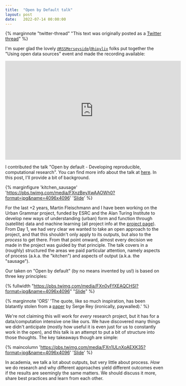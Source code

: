 ```yaml
---
title:  "Open by Default talk"
layout: post
date:   2022-07-14 00:00:00
---
```


{% marginnote "twitter-thread" "This text was originally posted as a [Twitter
thread](https://twitter.com/darribas/status/1547539954691182596)" %}

I'm super glad the lovely [`@RSSMerseyside`](https://twitter.com/RSSMerseyside)/[`@hipyliv`](https://twitter.com/hipyliv) folks put together the "Using open data sources" event and made the recording available:

<iframe width="560" height="315" src="https://www.youtube.com/embed/u3hYWLYApoA" title="YouTube video player" frameborder="0" allow="accelerometer; autoplay; clipboard-write; encrypted-media; gyroscope; picture-in-picture" allowfullscreen></iframe>

I contributed the talk "Open by default - Developing reproducible, computational research". You can find more info about the talk at [here](https://urbangrammarai.xyz/blog/post29_obd.html). In this post, I'll provide a bit of background.

{% marginfigure 'kitchen_sausage' 'https://pbs.twimg.com/media/FXnzBeyXwAAOWh0?format=jpg&name=4096x4096' '[Slide](https://urbangrammarai.xyz/talks/202206_rss_merseyside/index.html#/needs/0)'  %}

For the last +2 years, Martin Fleischmann and I have been working on the Urban Grammar project, funded by ESRC and the Alan Turing Institute to develop new ways of understanding (urban) form and function through (satellite) data and machine learning (all project info at the [project page](https://urbangrammarai.xyz)). From Day 1, we had very clear we wanted to take an open approach to the project, and that this shouldn't only apply to its outputs, but also to the *process* to get there. From that point onward, almost every decision we made in the project was guided by that principle. The talk covers in a (roughly) structured the areas we paid particular attention, namely aspects of process (a.k.a. the "kitchen") and aspects of output (a.k.a. the "sausage").

Our taken on "Open by default" (by no means invented by us!) is based on three key principles:

{% fullwidth "https://pbs.twimg.com/media/FXn0yFfXEAQCHSI?format=jpg&name=4096x4096" "[Slide](https://urbangrammarai.xyz/talks/202206_rss_merseyside/index.html#/open-by-default-1)" %}

{% marginnote 'ORS' 'The quote, like so much inspiration, has been blatantly stolen from a [paper](https://link.springer.com/article/10.1007/s00168-014-0611-7) by Serge Rey (ironically, paywalled).' %}

We're not claiming this will work for _every_ research project, but it has for a data/computation intensive one like ours. We have discovered many things we didn't anticipate (mostly how useful it is even just for us to constantly work in the open), and this talk is an attempt to put a bit of structure into those thoughts. The key takeaways though are simple:

{% maincolumn 'https://pbs.twimg.com/media/FXn1ULnXoAEXK35?format=jpg&name=4096x4096' '[Slide](https://urbangrammarai.xyz/talks/202206_rss_merseyside/index.html#/the-takeaway)' %}

In academia, we talk a lot about outputs, but very little about process. *How* we do research and why different approaches yield different outcomes even if the results are seemingly the same matters. We should discuss it more, share best practices and learn from each other.
